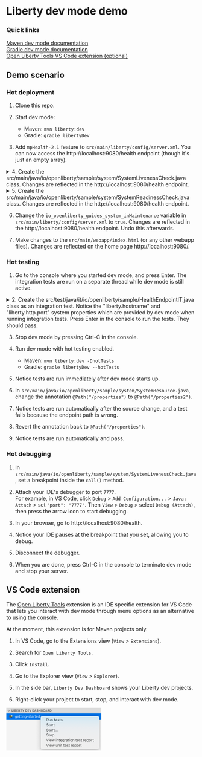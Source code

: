 # Liberty dev mode demo

### Quick links
[Maven dev mode documentation](https://github.com/OpenLiberty/ci.maven/blob/master/docs/dev.md)  
[Gradle dev mode documentation](https://github.com/OpenLiberty/ci.gradle/blob/master/docs/libertyDev.md)  
[Open Liberty Tools VS Code extension (optional)](https://marketplace.visualstudio.com/items?itemName=Open-Liberty.liberty-dev-vscode-ext)

## Demo scenario

### Hot deployment

1. Clone this repo.

2. Start dev mode:
    - Maven: `mvn liberty:dev`
    - Gradle: `gradle libertyDev`

3. Add `mpHealth-2.1` feature to `src/main/liberty/config/server.xml`. You can now access the http://localhost:9080/health endpoint (though it's just an empty array).

<details>
    <summary>4. Create the src/main/java/io/openliberty/sample/system/SystemLivenessCheck.java class.  Changes are reflected in the http://localhost:9080/health endpoint.  </summary>

```java
package io.openliberty.sample.system;

import javax.enterprise.context.ApplicationScoped;

import java.lang.management.MemoryMXBean;
import java.lang.management.ManagementFactory;

import org.eclipse.microprofile.health.Liveness;
import org.eclipse.microprofile.health.HealthCheck;
import org.eclipse.microprofile.health.HealthCheckResponse;

@Liveness
@ApplicationScoped
public class SystemLivenessCheck implements HealthCheck {

    @Override
    public HealthCheckResponse call() {
        MemoryMXBean memBean = ManagementFactory.getMemoryMXBean();
        long memUsed = memBean.getHeapMemoryUsage().getUsed();
        long memMax = memBean.getHeapMemoryUsage().getMax();
  
        return HealthCheckResponse.named(
            SystemResource.class.getSimpleName() + " liveness check")
                                  .withData("memory used", memUsed)
                                  .withData("memory max", memMax)
                                  .state(memUsed < memMax * 0.9).build();
    }
    
}
```
</details>

<details>
    <summary>5. Create the src/main/java/io/openliberty/sample/system/SystemReadinessCheck.java class.  Changes are reflected in the http://localhost:9080/health endpoint. </summary>

```java
package io.openliberty.sample.system;

import javax.enterprise.context.ApplicationScoped;

import javax.inject.Inject;
import javax.inject.Provider;

import org.eclipse.microprofile.config.inject.ConfigProperty;
import org.eclipse.microprofile.health.Readiness;
import org.eclipse.microprofile.health.HealthCheck;
import org.eclipse.microprofile.health.HealthCheckResponse;
import org.eclipse.microprofile.health.HealthCheckResponseBuilder;

@Readiness
@ApplicationScoped
public class SystemReadinessCheck implements HealthCheck {

    @Inject
    @ConfigProperty(name = "io_openliberty_guides_system_inMaintenance")
    Provider<String> inMaintenance;
	
    @Override
    public HealthCheckResponse call() {
        HealthCheckResponseBuilder builder = HealthCheckResponse.named(
		SystemResource.class.getSimpleName() + " readiness check");
        if (inMaintenance != null && inMaintenance.get().equalsIgnoreCase("true")) {
            return builder.withData("services", "not available").down().build();
        }
        return builder.withData("services", "available").up().build();
    }
    
}
```
</details>

6. Change the `io_openliberty_guides_system_inMaintenance` variable in `src/main/liberty/config/server.xml` to `true`.  Changes are reflected in the http://localhost:9080/health endpoint.  Undo this afterwards.

7. Make changes to the `src/main/webapp/index.html` (or any other webapp files). Changes are reflected on the home page http://localhost:9080/.

### Hot testing

1. Go to the console where you started dev mode, and press Enter.  The integration tests are run on a separate thread while dev mode is still active.

<details>
    <summary>2. Create the src/test/java/it/io/openliberty/sample/HealthEndpointIT.java class as an integration test. Notice the "liberty.hostname" and "liberty.http.port" system properties which are provided by dev mode when running integration tests. Press Enter in the console to run the tests. They should pass. </summary>
    
```java
package it.io.openliberty.sample;

import static org.junit.Assert.assertEquals;

import javax.json.JsonObject;
import javax.ws.rs.client.Client;
import javax.ws.rs.client.ClientBuilder;
import javax.ws.rs.core.Response;

import org.apache.cxf.jaxrs.provider.jsrjsonp.JsrJsonpProvider;
import org.junit.After;
import org.junit.Before;
import org.junit.BeforeClass;
import org.junit.Test;

public class HealthEndpointIT {
    
    private static String baseUrl;
    private static final String HEALTH_ENDPOINT = "/health";
    private static final String LIVENESS_ENDPOINT = "/health/live";
    private static final String READINESS_ENDPOINT = "/health/ready";
    
    private Client client;
    private Response response;
    
    @BeforeClass
    public static void oneTimeSetup() {
        String hostname = System.getProperty("liberty.hostname", "localhost");
        String port = System.getProperty("liberty.http.port", "9080");
        baseUrl = "http://" + hostname + ":" + port + "/";
    }
    
    @Before
    public void setup() {
        response = null;
        client = ClientBuilder.newClient();
        client.register(JsrJsonpProvider.class);
    }
    
    @After
    public void teardown() {
        response.close();
        client.close();
    }

    @Test
    public void testHealthEndpoint() {
        String healthURL = baseUrl + HEALTH_ENDPOINT;
        response = this.getResponse(baseUrl + HEALTH_ENDPOINT);
        this.assertResponse(healthURL, response);
        
        JsonObject healthJson = response.readEntity(JsonObject.class);
        String expectedOutcome = "UP";
        String actualOutcome = healthJson.getString("status");
        assertEquals("Application should be healthy", expectedOutcome, actualOutcome);
       
        JsonObject healthCheck = healthJson.getJsonArray("checks").getJsonObject(0);
        String healthCheckName = healthCheck.getString("name");
        actualOutcome = healthCheck.getString("status");
        assertEquals(healthCheckName + " wasn't healthy", expectedOutcome, actualOutcome);

        healthCheck = healthJson.getJsonArray("checks").getJsonObject(1);
        healthCheckName = healthCheck.getString("name");
        actualOutcome = healthCheck.getString("status");
        assertEquals(healthCheckName + " wasn't healthy", expectedOutcome, actualOutcome);
    }

    @Test
    public void testLivenessEndpoint() {
        String livenessURL = baseUrl + LIVENESS_ENDPOINT;
        response = this.getResponse(baseUrl + LIVENESS_ENDPOINT);
        this.assertResponse(livenessURL, response);
        
        JsonObject healthJson = response.readEntity(JsonObject.class);
        String expectedOutcome = "UP";
        String actualOutcome = healthJson.getString("status");
        assertEquals("Applications liveness check passed", expectedOutcome, actualOutcome);
    }

    @Test
    public void testReadinessEndpoint() {
        String readinessURL = baseUrl + READINESS_ENDPOINT;
        response = this.getResponse(baseUrl + READINESS_ENDPOINT);
        this.assertResponse(readinessURL, response);
        
        JsonObject healthJson = response.readEntity(JsonObject.class);
        String expectedOutcome = "UP";
        String actualOutcome = healthJson.getString("status");
        assertEquals("Applications readiness check passed", expectedOutcome, actualOutcome);
    }
   
    private Response getResponse(String url) {
        return client.target(url).request().get();
    }

    private void assertResponse(String url, Response response) {
        assertEquals("Incorrect response code from " + url, 200, response.getStatus());
    }

}
```
</details>

3. Stop dev mode by pressing Ctrl-C in the console.

4. Run dev mode with hot testing enabled.
    - Maven: `mvn liberty:dev -DhotTests`
    - Gradle: `gradle libertyDev --hotTests`

5. Notice tests are run immediately after dev mode starts up.

6. In `src/main/java/io/openliberty/sample/system/SystemResource.java`, change the annotation `@Path("/properties")` to `@Path("/properties2")`.

7. Notice tests are run automatically after the source change, and a test fails because the endpoint path is wrong.

8. Revert the annotation back to `@Path("/properties")`.

9. Notice tests are run automatically and pass.

### Hot debugging

1. In `src/main/java/io/openliberty/sample/system/SystemLivenessCheck.java`, set a breakpoint inside the `call()` method.

2. Attach your IDE's debugger to port `7777`.  
For example, in VS Code, click `Debug` > `Add Configuration...` > `Java: Attach` > set `"port": "7777"`.  Then `View` > `Debug` > select `Debug (Attach)`, then press the arrow icon to start debugging.

3. In your browser, go to http://localhost:9080/health.

4. Notice your IDE pauses at the breakpoint that you set, allowing you to debug.

5. Disconnect the debugger.

6. When you are done, press Ctrl-C in the console to terminate dev mode and stop your server.

## VS Code extension

The [Open Liberty Tools](https://marketplace.visualstudio.com/items?itemName=Open-Liberty.liberty-dev-vscode-ext) extension is an IDE specific extension for VS Code that lets you interact with dev mode through menu options as an alternative to using the console.

At the moment, this extension is for Maven projects only.

1. In VS Code, go to the Extensions view (`View` > `Extensions`).

2. Search for `Open Liberty Tools`.

3. Click `Install`.

4. Go to the Explorer view (`View` > `Explorer`).

5. In the side bar, `Liberty Dev Dashboard` shows your Liberty dev projects.

6. Right-click your project to start, stop, and interact with dev mode.

<img src="libertydev_vscode.png" width="50%" height="50%" title="Open Liberty Tools VS Code extension">
